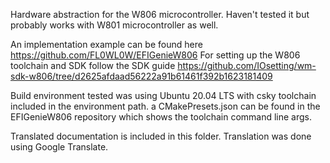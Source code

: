 Hardware abstraction for the W806 microcontroller. Haven't tested it but probably works with W801 microcontroller as well. 

An implementation example can be found here https://github.com/FL0WL0W/EFIGenieW806
For setting up the W806 toolchain and SDK follow the SDK guide https://github.com/IOsetting/wm-sdk-w806/tree/d2625afdaad56222a91b61461f392b1623181409

Build environment tested was using Ubuntu 20.04 LTS with csky toolchain included in the environment path. a CMakePresets.json can be found in the EFIGenieW806 repository which shows the toolchain command line args.

Translated documentation is included in this folder. Translation was done using Google Translate.
